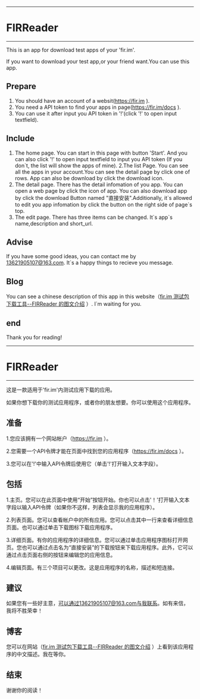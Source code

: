 ----------------------------------------------------
# FIRReader
----------------------------------------------------
This is an app for download test apps of your 'fir.im'. 

If you want to download your test app,or your friend want.You can use this app.

## Prepare

1. You should have an account of a websit(https://fir.im ).
2. You need a API token to find your apps in page(https://fir.im/docs ).
3. You can use it after input you API token in '!'(click '!' to open input textfield).

## Include
1. The home page. You can start in this page with button 'Start'.
  And you can also click '!' to open input textfield to input you API token
  (If you don\`t, the list will show the apps of mine).
2.The list Page. You can see all the apps in your account.You can see the detail page by click one of rows. App can also be download by click the download icon.
3. The detail page. There has the detail infomation of you app. You can open a web page by click the icon of app. You can also download app by click the download Button named "直接安装".Additionally, it\`s allowed to edit you app infomation by click the button on the right side of page\`s top.
4. The edit page. There has three items can be changed. It\`s app\`s name,description and short_url.

## Advise

If you have some good ideas, you can contact me by 13621905107@163.com. It\`s a happy things to recieve you message.

## Blog
You can see a chinese description of this app in this website（[fir.im 测试包下载工具--FIRReader 的图文介绍](https://www.cnblogs.com/PaulpauL/p/9723367.html) ）. I\`m waiting for you.

## end
Thank you for reading!


----------------------------------------------------
# FIRReader
----------------------------------------------------

这是一款适用于'fir.im'内测试应用下载的应用。

如果你想下载你的测试应用程序，或者你的朋友想要。你可以使用这个应用程序。

## 准备

1.您应该拥有一个网站帐户（https://fir.im ）。

2.您需要一个API令牌才能在页面中找到您的应用程序（https://fir.im/docs ）。

3.您可以在'!'中输入API令牌后使用它（单击'!'打开输入文本字段）。

## 包括

1.主页。您可以在此页面中使用“开始”按钮开始。你也可以点击'！'打开输入文本字段以输入API令牌（如果你不这样，列表会显示我的应用程序）。

2.列表页面。您可以查看帐户中的所有应用。您可以点击其中一行来查看详细信息页面。也可以通过单击下载图标下载应用程序。

3.详细页面。有你的应用程序的详细信息。您可以通过单击应用程序图标打开网页。您也可以通过点击名为“直接安装”的下载按钮来下载应用程序。此外，它可以通过点击页面右侧的按钮来编辑您的应用信息。

4.编辑页面。有三个项目可以更改。这是应用程序的名称，描述和短连接。

## 建议

如果您有一些好主意，可以通过13621905107@163.com与我联系。如有来信，我将不胜荣幸！

## 博客
您可以在网站（[fir.im 测试包下载工具--FIRReader 的图文介绍](https://www.cnblogs.com/PaulpauL/p/9723367.html) ）上看到该应用程序的中文描述。我在等你。

## 结束
谢谢你的阅读！
